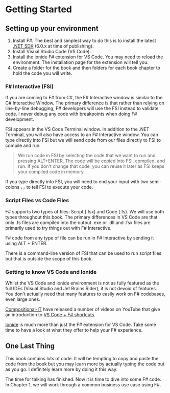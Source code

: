 # Getting Started

## Setting up your environment

1. Install F#. The best and simplest way to do this is to install the latest [.NET SDK](<https://dotnet.microsoft.com/download>) (6.0.x at time of publishing).
1. Install Visual Studio Code (VS Code).
1. Install the ionide F# extension for VS Code. You may need to reload the environment. The installation page for the extension will tell you.
1. Create a folder for the book and then folders for each book chapter to hold the code you will write.

### F# Interactive (FSI)

If you are coming to F# from C#, the F# Interactive window is similar to the C# Interactive Window. The primary difference is that rather than relying on line-by-line debugging, F# developers will use the FSI instead to validate code. I never debug any code with breakpoints when doing F# development. 

FSI appears in the VS Code Terminal window. In addition to the .NET Terminal, you will also have access to an F# Interactive window. You can type directly into FSI but we will send code from our files directly to FSI to compile and run. 

> We run code in FSI by selecting the code that we want to run and pressing ALT+ENTER. The code will be copied into FSI, compiled, and run. If you don't change that code, you can reuse it later as FSI keeps your compiled code in memory.

If you type directly into FSI, you will need to end your input with two semi-colons ```;;``` to tell FSI to execute your code.

### Script Files vs Code Files

F# supports two types of files: Script (.fsx) and Code (.fs). We will use both types throughout this book. The primary differences in VS Code are that only .fs files are compiled into the output .exe or .dll and .fsx files are primarily used to try things out with F# Interactive. 

F# code from any type of file can be run in F# Interactive by sending it using ALT + ENTER.

There is a command-line version of FSI that can be used to run script files but that is outside the scope of this book.

### Getting to know VS Code and Ionide

Whilst the VS Code and ionide environment is not as fully featured as the full IDEs (Visual Studio and Jet Brains Rider), it is not devoid of features. You don't actually need that many features to easily work on F# codebases, even large ones.

[Compositional-IT](<https://www.compositional-it.com/>) have released a number of videos on YouTube that give an introduction to [VS Code + F# shortcuts](<https://www.youtube.com/playlist?list=PLlzAi3ycg2x27lPUwp3Z-M2m44n681cED>).

[Ionide](<https://ionide.io/index.html>) is much more than just the F# extension for VS Code. Take some time to have a look at what they offer to help your F# experience.

## One Last Thing

This book contains lots of code. It will be tempting to copy and paste the code from the book but you may learn more by actually typing the code out as you go. I definitely learn more by doing it this way. 

The time for talking has finished. Now it is time to dive into some F# code. In Chapter 1, we will work through a common business use case using F#.